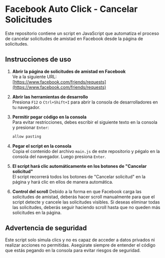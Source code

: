 # Facebook Auto Click - Cancelar Solicitudes

Este repositorio contiene un script en JavaScript que automatiza el proceso de cancelar solicitudes de amistad en Facebook desde la página de solicitudes.

## Instrucciones de uso

1. **Abrir la página de solicitudes de amistad en Facebook**  
   Ve a la siguiente URL:  
   [https://www.facebook.com/friends/requests](https://www.facebook.com/friends/requests)

2. **Abrir las herramientas de desarrollo**  
   Presiona `F12` o `Ctrl+Shift+I` para abrir la consola de desarrolladores en tu navegador.

3. **Permitir pegar código en la consola**  
   Para evitar restricciones, debes escribir el siguiente texto en la consola y presionar `Enter`:  
   ```javascript
   allow pasting

4. **Pegar el script en la consola**  
Copia el contenido del archivo `main.js` de este repositorio y pégalo en la consola del navegador. Luego presiona `Enter`.

5. **El script hará clic automáticamente en los botones de "Cancelar solicitud"**  
El script recorrerá todos los botones de "Cancelar solicitud" en la página y hará clic en ellos de manera automática.

6. **Control del scroll**
Debido a la forma en que Facebook carga las solicitudes de amistad, deberás hacer scroll manualmente para que el script detecte y cancele las solicitudes visibles. Si deseas eliminar todas las solicitudes, deberás seguir haciendo scroll hasta que no queden más solicitudes en la página.

## Advertencia de seguridad

Este script solo simula clics y no es capaz de acceder a datos privados ni realizar acciones no permitidas. Asegúrate siempre de entender el código que estás pegando en la consola para evitar riesgos de seguridad.
